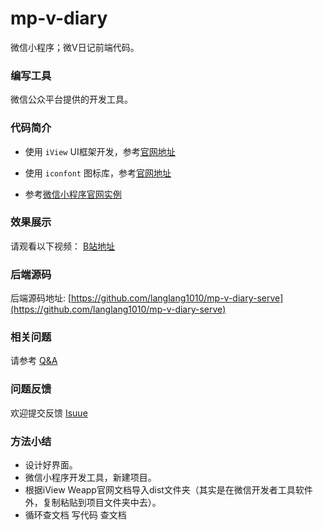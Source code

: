 # mp-v-diary
微信小程序；微V日记前端代码。

### 编写工具

微信公众平台提供的开发工具。

### 代码简介

* 使用 `iView` UI框架开发，参考[官网地址](https://weapp.iviewui.com/docs/guide/start)

* 使用 `iconfont` 图标库，参考[官网地址](https://www.iconfont.cn/)
* 参考[微信小程序官网实例](https://github.com/wechat-miniprogram/miniprogram-demo)

### 效果展示

请观看以下视频：
[B站地址](https://www.bilibili.com/video/av96804300)

### 后端源码
后端源码地址: [https://github.com/langlang1010/mp-v-diary-serve](https://github.com/langlang1010/mp-v-diary-serve)

### 相关问题
请参考 [Q&A](https://github.com/langlang1010/mp-v-diary/blob/master/Q%26A.md)

### 问题反馈
欢迎提交反馈 [Isuue](https://github.com/langlang1010/mp-v-diary/issues)

### 方法小结

* 设计好界面。
* 微信小程序开发工具，新建项目。
* 根据iView Weapp官网文档导入dist文件夹（其实是在微信开发者工具软件外，复制粘贴到项目文件夹中去）。
* 循环查文档 写代码 查文档






